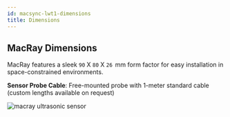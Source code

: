 ```yaml
---
id: macsync-lwt1-dimensions
title: Dimensions
---
```


## MacRay Dimensions 

MacRay features a sleek `90` X `80` X `26`  mm form factor for easy installation in space-constrained environments.

**Sensor Probe Cable**: Free-mounted probe with 1-meter standard cable (custom lengths available on request)

![macray ultrasonic sensor ](/img/lorawan/sensors/temperaturehumi/macray-ultrasonic-dia.webp)

